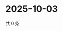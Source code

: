 # 2025-10-03

共 0 条

<!-- BEGIN ZHIHUVIDEO -->
<!-- 最后更新时间 Fri Oct 03 2025 18:11:53 GMT+0800 (China Standard Time) -->

<!-- END ZHIHUVIDEO -->
